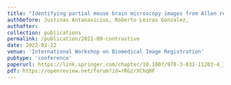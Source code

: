 ```yaml
---
title: "Identifying partial mouse brain microscopy images from Allen reference atlas using a contrastively learned semantic space"
authbefore: Justinas Antanavicius, Roberto Leiras Gonzalez,
authafter: 
collection: publications
permalink: /publication/2021-09-contrastive
date: 2022-02-22
venue: 'International Workshop on Biomedical Image Registration'
pubtype: 'conference'
paperurl: https://link.springer.com/chapter/10.1007/978-3-031-11203-4_18 
pdf: https://openreview.net/forum?id=rRGzrXChq0F
---
```

